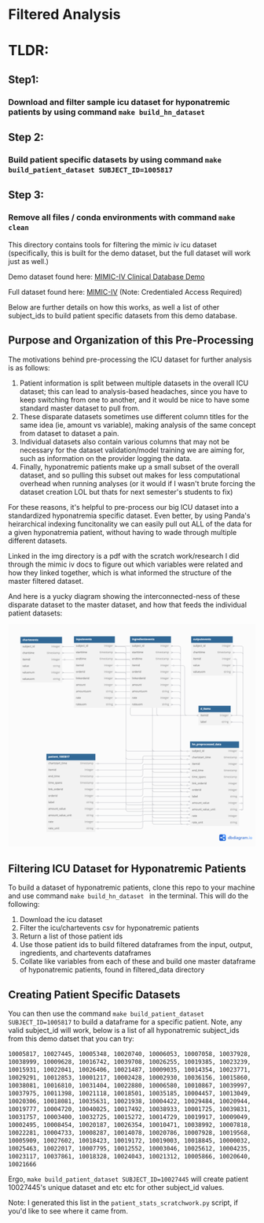 # Filtered Analysis
# TLDR:
##  Step1:
### Download and filter sample icu dataset for hyponatremic patients by using command ```make build_hn_dataset ```
## Step 2:
### Build patient specific datasets by using command ```make build_patient_dataset SUBJECT_ID=1005817``` 
## Step 3:
### Remove all files / conda environments with command ```make clean```


This directory contains tools for filtering the mimic iv icu dataset (specifically, this is built for the demo dataset, but the full dataset will work just as well.)

Demo dataset found here:
[MIMIC-IV Clinical Database Demo](https://physionet.org/content/mimic-iv-demo/2.2/#files-panel)

Full dataset found here:
[MIMIC-IV](https://physionet.org/content/mimiciv/3.1/)
(Note: Credentialed Access Required)

Below are further details on how this works, as well a list of other subject_ids to build patient specific datasets from this demo database.

## Purpose and Organization of this Pre-Processing

The motivations behind pre-processing the ICU dataset for further analysis is as follows:
1. Patient information is split between multiple datasets in the overall ICU dataset; this can lead to analysis-based headaches, since you have to keep switching from one to another, and it would be nice to have some standard master dataset to pull from.
2. These disparate datasets sometimes use different column titles for the same idea (ie, amount vs variable), making analysis of the same concept from dataset to dataset a pain. 
3. Individual datasets also contain various columns that may not be necessary for the dataset validation/model training we are aiming for, such as information on the provider logging the data.
4. Finally, hyponatremic patients make up a small subset of the overall dataset, and so pulling this subset out makes for less computational overhead when running analyses (or it would if I wasn't brute forcing the dataset creation LOL but thats for next semester's students to fix)

For these reasons, it's helpful to pre-process our big ICU dataset into a standardized hyponatremia specific dataset. Even better, by using Panda's heirarchical indexing funcitonality we can easily pull out ALL of the data for a given hyponatremia patient, without having to wade through multiple different datasets.

Linked in the img directory is a pdf with the scratch work/research I did through the mimic iv docs to figure out which variables were related and how they linked together, which is what informed the structure of the master filtered dataset.

And here is a yucky diagram showing the interconnected-ness of these disparate dataset to the master dataset, and how that feeds the individual patient datasets:

![HN Dataset Connections](img/hyponatremia_dataset_diagram.png)


## Filtering ICU Dataset for Hyponatremic Patients

To build a dataset of hyponatremic patients, clone this repo to your machine and use command ```make build_hn_dataset ``` in the terminal. This will do the following:
1. Download the icu dataset
2. Filter the icu/chartevents csv for hyponatremic patients
3. Return a list of those patient ids
4. Use those patient ids to build filtered dataframes from the input, output, ingredients, and chartevents dataframes
5. Collate like variables from each of these and build one master dataframe of hyponatremic patients, found in filtered_data directory

## Creating Patient Specific Datasets
You can then use the command ```make build_patient_dataset SUBJECT_ID=1005817``` to build a dataframe for a specific patient. Note, any valid subject_id will work, below is a list of all hyponatremic subject_ids from this demo datset that you can try:
```
10005817, 10027445, 10005348, 10020740, 10006053, 10007058, 10037928,
10038999, 10009628, 10016742, 10039708, 10026255, 10019385, 10023239,
10015931, 10022041, 10026406, 10021487, 10009035, 10014354, 10023771,
10029291, 10012853, 10001217, 10002428, 10002930, 10036156, 10015860,
10038081, 10016810, 10031404, 10022880, 10006580, 10010867, 10039997,
10037975, 10011398, 10021118, 10018501, 10035185, 10004457, 10013049,
10020306, 10018081, 10035631, 10021938, 10004422, 10029484, 10020944,
10019777, 10004720, 10040025, 10017492, 10038933, 10001725, 10039831,
10031757, 10003400, 10032725, 10015272, 10014729, 10019917, 10009049,
10002495, 10008454, 10020187, 10026354, 10010471, 10038992, 10007818,
10022281, 10004733, 10008287, 10014078, 10020786, 10007928, 10019568,
10005909, 10027602, 10018423, 10019172, 10019003, 10018845, 10000032,
10025463, 10022017, 10007795, 10012552, 10003046, 10025612, 10004235,
10023117, 10037861, 10018328, 10024043, 10021312, 10005866, 10020640,
10021666 
```

Ergo, ``make build_patient_dataset SUBJECT_ID=10027445`` will create patient 10027445's unique dataset and etc etc for other subject_id values.

Note: I generated this list in the ```patient_stats_scratchwork.py``` script, if you'd like to see where it came from.

